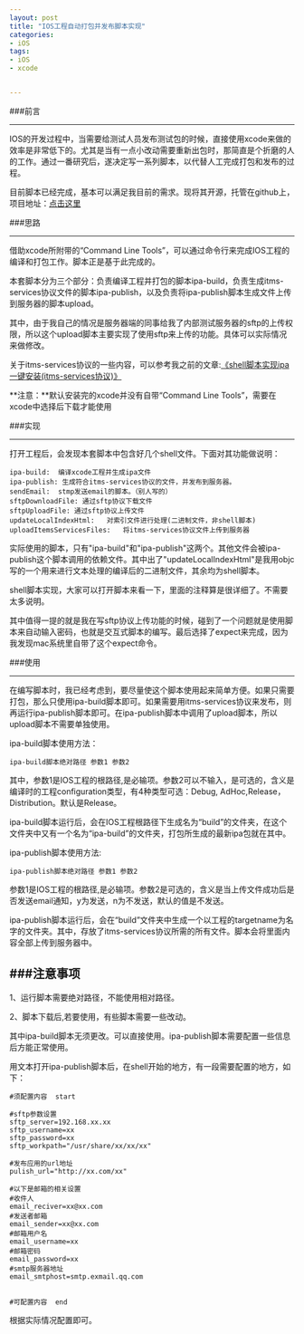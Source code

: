 ```yaml
---
layout: post
title: "IOS工程自动打包并发布脚本实现"
categories:
- iOS
tags:
- iOS
- xcode


---
```


###前言

-----

IOS的开发过程中，当需要给测试人员发布测试包的时候，直接使用xcode来做的效率是非常低下的。尤其是当有一点小改动需要重新出包时，那简直是个折磨的人的工作。通过一番研究后，遂决定写一系列脚本，以代替人工完成打包和发布的过程。

目前脚本已经完成，基本可以满足我目前的需求。现将其开源，托管在github上，项目地址：[点击这里](https://github.com/webfrogs/xcode_shell)


###思路

----

借助xcode所附带的“Command Line Tools”，可以通过命令行来完成IOS工程的编译和打包工作。脚本正是基于此完成的。

本套脚本分为三个部分：负责编译工程并打包的脚本ipa-build，负责生成itms-services协议文件的脚本ipa-publish，以及负责将ipa-publish脚本生成文件上传到服务器的脚本upload。

其中，由于我自己的情况是服务器端的同事给我了内部测试服务器的sftp的上传权限，所以这个upload脚本主要实现了使用sftp来上传的功能。具体可以实际情况来做修改。

关于itms-services协议的一些内容，可以参考我之前的文章:[《shell脚本实现ipa一键安装(itms-services协议)》](/2012/09/27/ipapublsh/)

**注意：**默认安装完的xcode并没有自带“Command Line Tools”，需要在xcode中选择后下载才能使用

###实现

----

打开工程后，会发现本套脚本中包含好几个shell文件。下面对其功能做说明：

	ipa-build: 	编译xcode工程并生成ipa文件
	ipa-publish: 生成符合itms-services协议的文件，并发布到服务器。
	sendEmail: 	stmp发送email的脚本。（别人写的）
	sftpDownloadFile: 通过sftp协议下载文件
	sftpUploadFile: 通过sftp协议上传文件
	updateLocalIndexHtml:	对索引文件进行处理(二进制文件，非shell脚本)
	uploadItemsServicesFiles:	将itms-services协议文件上传到服务器
	
	
实际使用的脚本，只有"ipa-build"和"ipa-publish"这两个。其他文件会被ipa-publish这个脚本调用的依赖文件。其中出了"updateLocalIndexHtml"是我用objc写的一个用来进行文本处理的编译后的二进制文件，其余均为shell脚本。

shell脚本实现，大家可以打开脚本来看一下，里面的注释算是很详细了。不需要太多说明。

其中值得一提的就是我在写sftp协议上传功能的时候，碰到了一个问题就是使用脚本来自动输入密码，也就是交互式脚本的编写。最后选择了expect来完成，因为我发现mac系统里自带了这个expect命令。

###使用

----

在编写脚本时，我已经考虑到，要尽量使这个脚本使用起来简单方便。如果只需要打包，那么只使用ipa-build脚本即可。如果需要用itms-services协议来发布，则再运行ipa-publish脚本即可。在ipa-publish脚本中调用了upload脚本，所以upload脚本不需要单独使用。

ipa-build脚本使用方法：

	ipa-build脚本绝对路径 参数1 参数2

其中，参数1是IOS工程的根路径,是必输项。参数2可以不输入，是可选的，含义是编译时的工程configuration类型，有4种类型可选：Debug, AdHoc,Release， Distribution。默认是Release。

ipa-build脚本运行后，会在IOS工程根路径下生成名为“build”的文件夹，在这个文件夹中又有一个名为“ipa-build”的文件夹，打包所生成的最新ipa包就在其中。

ipa-publish脚本使用方法:

	ipa-publish脚本绝对路径 参数1 参数2
	
参数1是IOS工程的根路径,是必输项。参数2是可选的，含义是当上传文件成功后是否发送email通知，y为发送，n为不发送，默认的值是不发送。

ipa-publish脚本运行后，会在“build”文件夹中生成一个以工程的targetname为名字的文件夹。其中，存放了itms-services协议所需的所有文件。脚本会将里面内容全部上传到服务器中。

###注意事项
----

1、运行脚本需要绝对路径，不能使用相对路径。

2、脚本下载后,若要使用，有些脚本需要一些改动。

其中ipa-build脚本无须更改。可以直接使用。ipa-publish脚本需要配置一些信息后方能正常使用。

用文本打开ipa-publish脚本后，在shell开始的地方，有一段需要配置的地方，如下：

	#须配置内容  start

	#sftp参数设置
	sftp_server=192.168.xx.xx
	sftp_username=xx
	sftp_password=xx
	sftp_workpath="/usr/share/xx/xx/xx"

	#发布应用的url地址
	pulish_url="http://xx.com/xx"

	#以下是邮箱的相关设置
	#收件人
	email_reciver=xx@xx.com
	#发送者邮箱
	email_sender=xx@xx.com
	#邮箱用户名
	email_username=xx
	#邮箱密码
	email_password=xx
	#smtp服务器地址
	email_smtphost=smtp.exmail.qq.com


	#可配置内容  end
	
	
根据实际情况配置即可。

